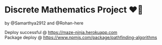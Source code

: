 # Discrete Mathematics Project ❤️‍🔥
by @Samarthya2912 and @Rohan-here

Deploy successful @ https://maze-ninja.herokuapp.com <br/>
Package deploy @ https://www.npmjs.com/package/pathfinding-algorithms <br/>
